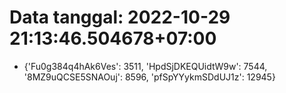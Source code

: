 # Data tanggal: 2022-10-29 21:13:46.504678+07:00

* {'Fu0g384q4hAk6Ves': 3511, 'HpdSjDKEQUidtW9w': 7544, '8MZ9uQCSE5SNAOuj': 8596, 'pfSpYYykmSDdUJ1z': 12945}
